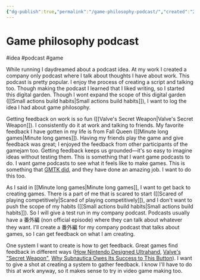 ```yaml
---
{"dg-publish":true,"permalink":"/game-philosophy-podcast/","created":"2024-01-14T11:10:10.807+09:00","updated":"2024-01-14T11:23:43.820+09:00"}
---
```


# Game philosophy podcast

#idea #podcast #game 

While running I daydreamed about a podcast idea. At my work I created a company only podcast where I talk about thoughts I have about work. This podcast is pretty popular. I enjoy the process of creating a script and talking too. Though making the podcast I learned that I liked writing, so I started this digital garden. Though I wont expand the scope of this digital garden ([[Small actions build habits\|Small actions build habits]]), I want to log the idea I had about game philosophy.

Getting feedback on work is so fun ([[Valve's Secret Weapon\|Valve's Secret Weapon]]). I consistently do it at work and talking to friends. My favorite feedback I have gotten in my life is from Fall Queen ([[Minute long games\|Minute long games]]). Having my friends play the game and give feedback was great; I enjoyed the feedback from other participants of the gamejam too. Getting feedback keeps us grounded—it's so easy to imagine ideas without testing them. This is something that I want game podcasts to do. I want game podcasts to see what it feels like to make games. This is something that [GMTK did](https://www.youtube.com/watch?v=n8bqjpq0MIw&list=PLc38fcMFcV_uH3OK4sTa4bf-UXGk2NW2n), and they have done an amazing job. I want to do this too.

As I said in [[Minute long games\|Minute long games]], I want to get back to creating games. There is a part of me that is scared to start ([[Scared of playing competitively\|Scared of playing competitively]]), and I don't want to push the scope of my habits ([[Small actions build habits\|Small actions build habits]]). So I will give a test run in my company podcast. Podcasts usually have a 番外編 (non official episode) where they can talk about whatever they want. I'll create a 番外編 for my company podcast that talks about games, so I can get feedback on what I am creating.

One system I want to create is how to get feedback. Great games find feedback in different ways ([How Nintendo Designed Ultrahand](https://www.youtube.com/watch?v=pvOqTunOQB8), [Valve's "Secret Weapon"](https://www.youtube.com/watch?v=9Yomqk0C6kE), [Why Subnautica Owes Its Success to This Button](https://www.youtube.com/watch?v=zVnOcmiEdIE)). I want to give a shot at creating a system to gather feedback. I know I'll have to do this at work anyway, so it makes sense to try in video game making too.
